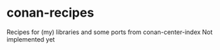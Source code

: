 # conan-recipes
Recipes for (my) libraries and some ports from conan-center-index
Not implemented yet
